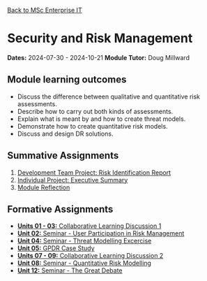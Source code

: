 [Back to MSc Enterprise IT](../)
# Security and Risk Management
**Dates:** 2024-07-30 - 2024-10-21
**Module Tutor:** Doug Millward

## Module learning outcomes
- Discuss the difference between qualitative and quantitative risk assessments.
- Describe how to carry out both kinds of assessments.
- Explain what is meant by and how to create threat models.
- Demonstrate how to create quantitative risk models.
- Discuss and design DR solutions.

## Summative Assignments
1. [Development Team Project: Risk Identification Report](./Assessments/01_RiskIdentification/README.md)
2. [Individual Project: Executive Summary](./Assessments/02_ExecSummary/README.md)
3. [Module Reflection](./Assessments/03_Reflection/Reflection.md)

## Formative Assignments
- [**Units 01 - 03:** Collaborative Learning Discussion 1](./ColabDiscus1.md)
- [**Unit 02:** Seminar - User Participation in Risk Management](./Unit02/Seminar_UserParticipationRM.md)
- [**Unit 04:** Seminar - Threat Modelling Excercise](./Unit04/Seminar_ThreatModelling.md)
- [**Unit 05:** GPDR Case Study](./Unit05/GDPR_CaseStudy.md)
- [**Units 07 - 09:** Collaborative Learning Discussion 2](./ColabDiscus2.md)
- [**Unit 08:** Seminar - Quantitative Risk Modelling](./Unit08/QuantitativeRiskModelling.md)
- [**Unit 12:** Seminar - The Great Debate](./Unit12/FutureSecurity.pptx)

